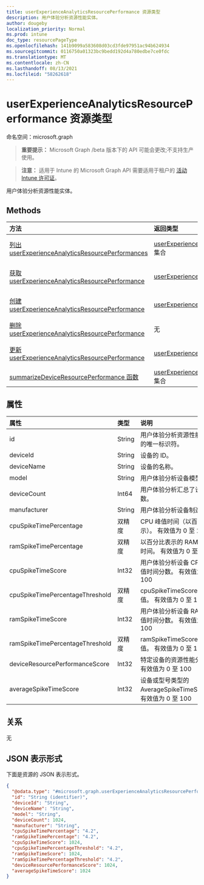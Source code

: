 ```yaml
---
title: userExperienceAnalyticsResourcePerformance 资源类型
description: 用户体验分析资源性能实体。
author: dougeby
localization_priority: Normal
ms.prod: intune
doc_type: resourcePageType
ms.openlocfilehash: 141b9099a583608d03cd3fde97951ac94b624934
ms.sourcegitcommit: 0116750a01323bc9bedd192d4a780edbe7ce0fdc
ms.translationtype: MT
ms.contentlocale: zh-CN
ms.lasthandoff: 08/13/2021
ms.locfileid: "58262618"
---
```

# <a name="userexperienceanalyticsresourceperformance-resource-type"></a>userExperienceAnalyticsResourcePerformance 资源类型

命名空间：microsoft.graph

> **重要提示：** Microsoft Graph /beta 版本下的 API 可能会更改;不支持生产使用。

> **注意：** 适用于 Intune 的 Microsoft Graph API 需要适用于租户的 [活动 Intune 许可证](https://go.microsoft.com/fwlink/?linkid=839381)。

用户体验分析资源性能实体。

## <a name="methods"></a>Methods
|方法|返回类型|说明|
|:---|:---|:---|
|[列出 userExperienceAnalyticsResourcePerformances](../api/intune-devices-userexperienceanalyticsresourceperformance-list.md)|[userExperienceAnalyticsResourcePerformance](../resources/intune-devices-userexperienceanalyticsresourceperformance.md) 集合|列出 [userExperienceAnalyticsResourcePerformance 对象的属性和](../resources/intune-devices-userexperienceanalyticsresourceperformance.md) 关系。|
|[获取 userExperienceAnalyticsResourcePerformance](../api/intune-devices-userexperienceanalyticsresourceperformance-get.md)|[userExperienceAnalyticsResourcePerformance](../resources/intune-devices-userexperienceanalyticsresourceperformance.md)|读取 [userExperienceAnalyticsResourcePerformance](../resources/intune-devices-userexperienceanalyticsresourceperformance.md) 对象的属性和关系。|
|[创建 userExperienceAnalyticsResourcePerformance](../api/intune-devices-userexperienceanalyticsresourceperformance-create.md)|[userExperienceAnalyticsResourcePerformance](../resources/intune-devices-userexperienceanalyticsresourceperformance.md)|创建新的 [userExperienceAnalyticsResourcePerformance](../resources/intune-devices-userexperienceanalyticsresourceperformance.md) 对象。|
|[删除 userExperienceAnalyticsResourcePerformance](../api/intune-devices-userexperienceanalyticsresourceperformance-delete.md)|无|删除 [userExperienceAnalyticsResourcePerformance](../resources/intune-devices-userexperienceanalyticsresourceperformance.md)。|
|[更新 userExperienceAnalyticsResourcePerformance](../api/intune-devices-userexperienceanalyticsresourceperformance-update.md)|[userExperienceAnalyticsResourcePerformance](../resources/intune-devices-userexperienceanalyticsresourceperformance.md)|更新 [userExperienceAnalyticsResourcePerformance 对象](../resources/intune-devices-userexperienceanalyticsresourceperformance.md) 的属性。|
|[summarizeDeviceResourcePerformance 函数](../api/intune-devices-userexperienceanalyticsresourceperformance-summarizedeviceresourceperformance.md)|[userExperienceAnalyticsResourcePerformance](../resources/intune-devices-userexperienceanalyticsresourceperformance.md) 集合|尚未记录|

## <a name="properties"></a>属性
|属性|类型|说明|
|:---|:---|:---|
|id|String|用户体验分析资源性能实体的唯一标识符。|
|deviceId|String|设备的 ID。|
|deviceName|String|设备的名称。|
|model|String|用户体验分析设备模型。|
|deviceCount|Int64|用户体验分析汇总了设备计数。|
|manufacturer|String|用户体验分析设备制造商。|
|cpuSpikeTimePercentage|双精度|CPU 峰值时间（以百分比表示）。 有效值为 0 至 100|
|ramSpikeTimePercentage|双精度|以百分比表示的 RAM 峰值时间。 有效值为 0 至 100|
|cpuSpikeTimeScore|Int32|用户体验分析设备 CPU 峰值时间分数。 有效值为 0 至 100|
|cpuSpikeTimePercentageThreshold|双精度|cpuSpikeTimeScore 的阈值。 有效值为 0 至 100|
|ramSpikeTimeScore|Int32|用户体验分析设备 RAM 峰值时间分数。 有效值为 0 至 100|
|ramSpikeTimePercentageThreshold|双精度|ramSpikeTimeScore 的阈值。 有效值为 0 至 100|
|deviceResourcePerformanceScore|Int32|特定设备的资源性能分数。 有效值为 0 至 100|
|averageSpikeTimeScore|Int32|设备或型号类型的 AverageSpikeTimeScore。 有效值为 0 至 100|

## <a name="relationships"></a>关系
无

## <a name="json-representation"></a>JSON 表示形式
下面是资源的 JSON 表示形式。
<!-- {
  "blockType": "resource",
  "keyProperty": "id",
  "@odata.type": "microsoft.graph.userExperienceAnalyticsResourcePerformance"
}
-->
``` json
{
  "@odata.type": "#microsoft.graph.userExperienceAnalyticsResourcePerformance",
  "id": "String (identifier)",
  "deviceId": "String",
  "deviceName": "String",
  "model": "String",
  "deviceCount": 1024,
  "manufacturer": "String",
  "cpuSpikeTimePercentage": "4.2",
  "ramSpikeTimePercentage": "4.2",
  "cpuSpikeTimeScore": 1024,
  "cpuSpikeTimePercentageThreshold": "4.2",
  "ramSpikeTimeScore": 1024,
  "ramSpikeTimePercentageThreshold": "4.2",
  "deviceResourcePerformanceScore": 1024,
  "averageSpikeTimeScore": 1024
}
```




